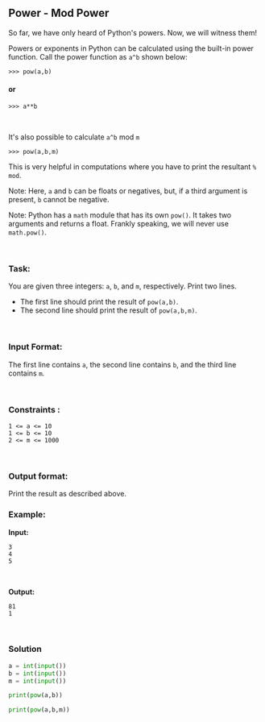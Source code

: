 ## Power - Mod Power

So far, we have only heard of Python's powers. Now, we will witness them!

Powers or exponents in Python can be calculated using the built-in power function. Call the power function as `a^b` shown below:

```
>>> pow(a,b) 
```
#### or

```
>>> a**b
```

<br>

It's also possible to calculate `a^b` mod `m`

```
>>> pow(a,b,m) 
```

This is very helpful in computations where you have to print the resultant `% mod`.

Note: Here, `a` and `b` can be floats or negatives, but, if a third argument is present, `b` cannot be negative.

Note: Python has a `math` module that has its own `pow()`. It takes two arguments and returns a float. Frankly speaking, we will never use `math.pow()`.

<br>

### Task:

You are given three integers: `a`, `b`, and `m`, respectively. Print two lines.

* The first line should print the result of `pow(a,b)`.
* The second line should print the result of `pow(a,b,m)`.

<br>

### Input Format:

The first line contains `a`, the second line contains `b`, and the third line contains `m`.

<br>

### Constraints :

```
1 <= a <= 10
1 <= b <= 10
2 <= m <= 1000
```

<br>

### Output format:

Print the result as described above.



### Example:

**Input:**

```
3
4
5
```
<br>

**Output:**

```
81
1
```
<br>

### Solution 

```python
a = int(input())
b = int(input())
m = int(input())

print(pow(a,b))

print(pow(a,b,m))
```
<br>
